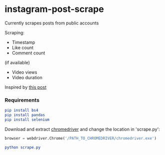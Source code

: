 # instagram-post-scrape
Currently scrapes posts from public accounts

Scraping:
- Timestamp
- Like count
- Comment count

(if available)

- Video views
- Video duration

Inspired by [this post](https://medium.com/@srujana.rao2/scraping-instagram-with-python-using-selenium-and-beautiful-soup-8b72c186a058)

### Requirements

```elm
pip install bs4
pip install pandas
pip install selenium
```

Download and extract [chromedriver](http://chromedriver.chromium.org/) and change the location in 'scrape.py':

```python
browser = webdriver.Chrome('/PATH_TO_CHROMEDRIVER/chromedriver.exe')
```
```elm
python scrape.py
```
